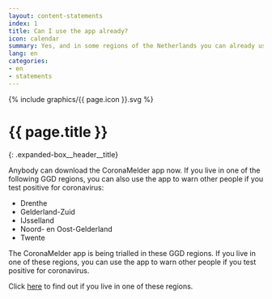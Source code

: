 ```yaml
---
layout: content-statements
index: 1
title: Can I use the app already?
icon: calendar
summary: Yes, and in some regions of the Netherlands you can already use the app to warn other people if you test positive for coronavirus.
lang: en
categories:
- en
- statements
---
```


<div class="expanded-box__header__icon">
  {% include graphics/{{ page.icon }}.svg %}
</div>

# {{ page.title }}
{: .expanded-box__header__title}


Anybody can download the CoronaMelder app now. If you live in one of the following GGD regions, you can also use the app to warn other people if you test positive for coronavirus:
-	Drenthe
-	Gelderland-Zuid
-	IJsselland
-	Noord- en Oost-Gelderland
-	Twente

The CoronaMelder app is being trialled in these GGD regions. If you live in one of these regions, you can use the app to warn other people if you test positive for coronavirus. 

Click [here](https://www.regioatlas.nl/indelingen/indelingen_indeling/t/ggd_s) to find out if you live in one of these regions. 
